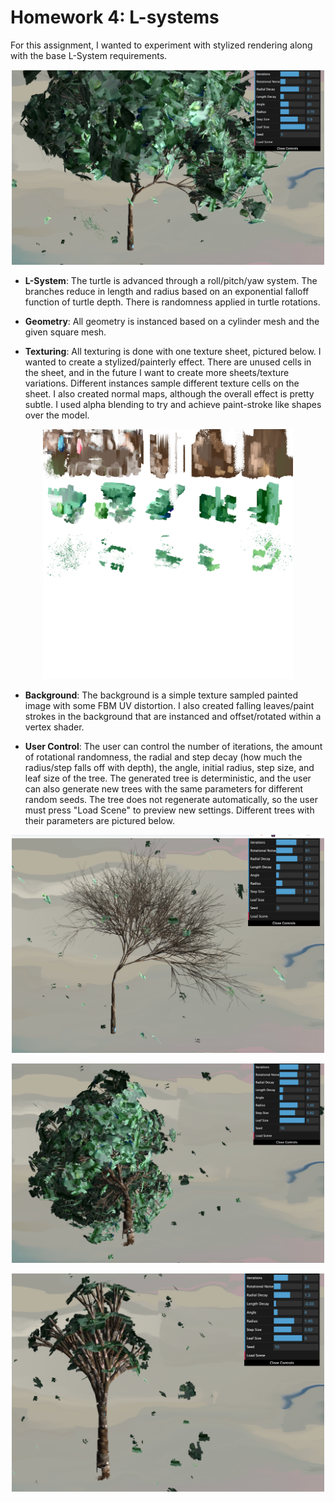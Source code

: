 # Homework 4: L-systems

For this assignment, I wanted to experiment with stylized rendering along with the base L-System requirements.


<p align="center">
<img src="images/tree4.png" alt="drawing" width="500"/>
</p>
<p align= "center">

- __L-System__: The turtle is advanced through a roll/pitch/yaw system. The branches reduce in length and radius based on an exponential falloff function of turtle depth. There is randomness applied in turtle rotations.

- __Geometry__: All geometry is instanced based on a cylinder mesh and the given square mesh.

- __Texturing__: All texturing is done with one texture sheet, pictured below. I wanted to create a stylized/painterly effect. There are unused cells in the sheet, and in the future I want to create more sheets/texture variations. Different instances sample different texture cells on the sheet. I also created normal maps, although the overall effect is pretty subtle. I used alpha blending to try and achieve paint-stroke like shapes over the model.

<p align="center">
<img src="textures/textures.png" alt="drawing" width="400"/>
</p>
<p align= "center">

- __Background__: The background is a simple texture sampled painted image with some FBM UV distortion. I also created falling leaves/paint strokes in the background that are instanced and offset/rotated within a vertex shader.

- __User Control__: The user can control the number of iterations, the amount of rotational randomness, the radial and step decay (how much the radius/step falls off with depth), the angle, initial radius, step size, and leaf size of the tree. The generated tree is deterministic, and the user can also generate new trees with the same parameters for different random seeds. The tree does not regenerate automatically, so the user must press "Load Scene" to preview new settings. Different trees with their parameters are pictured below.


<p align="center">
<img src="images/tree1.png" alt="drawing" width="500"/>
</p>
<p align= "center">

<p align="center">
<img src="images/tree2.png" alt="drawing" width="500"/>
</p>
<p align= "center">

<p align="center">
<img src="images/tree3.png" alt="drawing" width="500"/>
</p>
<p align= "center">
